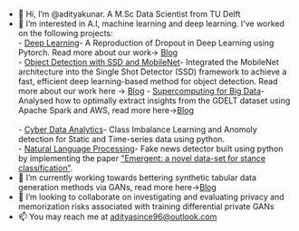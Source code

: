- 👋 Hi, I’m @adityakunar. A M.Sc Data Scientist from TU Delft
- 👀 I’m interested in A.I, machine learning and deep learning. I've worked on the following projects: </br>
      - [Deep Learning](https://github.com/adityakunar/DeepLearning)- A Reproduction of Dropout in Deep Learning using Pytorch. Read more about our work-> [Blog](https://medium.com/tu-delft-eemcs-student-projects/a-reproduction-attempt-of-dropout-a-simple-way-to-prevent-neural-networks-from-overfitting-43f5c97bc314) </br>
      - [Object Detection with SSD and MobileNet](https://github.com/adityakunar/pytorch-ssd)- Integrated the MobileNet architecture into the Single Shot Detector (SSD) framework to achieve a fast, efficient deep learning-based method for object detection. Read more about our work here -> [Blog](https://adityakunar.medium.com/object-detection-with-ssd-and-mobilenet-aeedc5917ad0)
      - [Supercomputing for Big Data](https://github.com/adityakunar/SBD-tudelft)- Analysed how to optimally extract insights from the GDELT dataset using Apache Spark and AWS, read more here->[Blog](https://adityakunar.medium.com/big-data-processing-using-apache-spark-1beed579aadd) </br>     
      - [Cyber Data Analytics](https://github.com/adityakunar/cda-2020)- Class Imbalance Learning and Anomoly detection for Static and Time-series data using python. </br>
      - [Natural Language Processing](https://github.com/adityakunar/stance-detection)- Fake news detector built using python by implementing the paper ["Emergent: a novel data-set for stance classification"](https://aclanthology.org/N16-1138.pdf). </br>
- 🌱 I’m currently working towards bettering synthetic tabular data generation methods via GANs, read more here->[Blog](https://adityakunar.medium.com/ctab-gan-effective-table-data-synthesizing-39d086a1b7b0)
- 💞️ I’m looking to collaborate on investigating and evaluating privacy and memorization risks associated with training differential private GANs
- 📫 You may reach me at adityasince96@outlook.com

